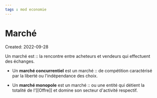 ```yaml
---
tags : mod economie
---
```

# Marché
Created: 2022-09-28

Un marché est :: la rencontre entre acheteurs et vendeurs qui effectuent des échanges.
<!--SR:!2022-10-22,4,250-->


- Un **marché concurrentiel** est un marché :: de compétition caractérisé par la liberté ou l'indépendance des choix.
<!--SR:!2022-10-21,3,210-->

- Un **marché monopole** est un marché :: ou une entité qui détient la totalité de l'[[Offre]] et domine son secteur d'activité respectif.
<!--SR:!2022-10-22,4,230-->
